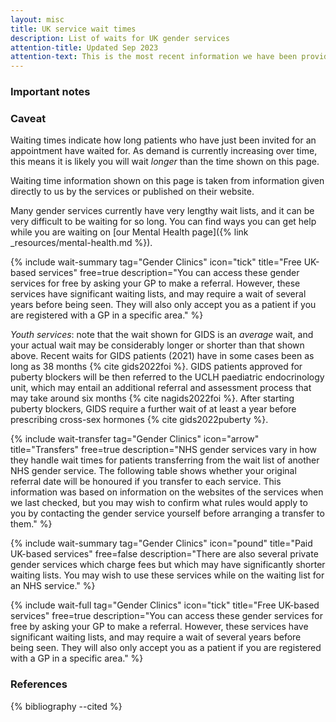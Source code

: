 ```yaml
---
layout: misc
title: UK service wait times
description: List of waits for UK gender services
attention-title: Updated Sep 2023
attention-text: This is the most recent information we have been provided with by each organisation as of 2023-09-01.
---
```


### Important notes

<section class="info">
<h3 id="caveat">Caveat</h3>
<p>Waiting times indicate how long patients who have just been invited for an appointment have waited for. As demand is currently increasing over time, this means it is likely you will wait <em>longer</em> than the time shown on this page.</p>
</section>

Waiting time information shown on this page is taken from information given directly to us by the services or published on their website.

Many gender services currently have very lengthy wait lists, and it can be very difficult to be waiting for so long. You can find ways you can get help while you are waiting on [our Mental Health page]({% link _resources/mental-health.md %}).

{% include wait-summary tag="Gender Clinics" icon="tick" title="Free UK-based services" free=true description="You can access these gender services for free by asking your GP to make a referral. However, these services have significant waiting lists, and may require a wait of several years before being seen. They will also only accept you as a patient if you are registered with a GP in a specific area." %}

*Youth services*: note that the wait shown for GIDS is an *average* wait, and your actual wait may be considerably longer or shorter than that shown above. Recent waits for GIDS patients (2021) have in some cases been as long as 38 months {% cite gids2022foi %}. GIDS patients approved for puberty blockers will be then referred to the UCLH paediatric endocrinology unit, which may entail an additional referral and assessment process that may take around six months {% cite nagids2022foi %}. After starting puberty blockers, GIDS require a further wait of at least a year before prescribing cross-sex hormones {% cite gids2022puberty %}.

{% include wait-transfer tag="Gender Clinics" icon="arrow" title="Transfers" free=true description="NHS gender services vary in how they handle wait times for patients transferring from the wait list of another NHS gender service. The following table shows whether your original referral date will be honoured if you transfer to each service. This information was based on information on the websites of the services when we last checked, but you may wish to confirm what rules would apply to you by contacting the gender service yourself before arranging a transfer to them." %}

{% include wait-summary tag="Gender Clinics" icon="pound" title="Paid UK-based services" free=false description="There are also several private gender services which charge fees but which may have significantly shorter waiting lists. You may wish to use these services while on the waiting list for an NHS service." %}

{% include wait-full tag="Gender Clinics" icon="tick" title="Free UK-based services" free=true description="You can access these gender services for free by asking your GP to make a referral. However, these services have significant waiting lists, and may require a wait of several years before being seen. They will also only accept you as a patient if you are registered with a GP in a specific area." %}

### References

{% bibliography --cited %}
